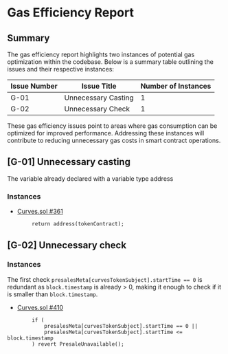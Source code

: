 # Gas Efficiency Report
## Summary

The gas efficiency report highlights two instances of potential gas optimization within the codebase. Below is a summary table outlining the issues and their respective instances:

| **Issue Number** | **Issue Title**         | **Number of Instances** |
|------------------|-------------------------|-------------------------|
| G-01             | Unnecessary Casting     | 1                       |
| G-02             | Unnecessary Check       | 1                       |

These gas efficiency issues point to areas where gas consumption can be optimized for improved performance. Addressing these instances will contribute to reducing unnecessary gas costs in smart contract operations.
## [G-01] Unnecessary casting 
The variable already declared with a variable type address
### Instances
* [Curves.sol #361](https://github.com/code-423n4/2024-01-curves/blob/main/contracts/Curves.sol#L361)
```solidity
        return address(tokenContract);

```
## [G-02] Unnecessary check
### Instances
The first check `presalesMeta[curvesTokenSubject].startTime == 0` is redundant as `block.timestamp` is already > 0, making it enough to check if it is smaller than `block.timestamp`.
* [Curves.sol #410](https://github.com/code-423n4/2024-01-curves/blob/main/contracts/Curves.sol#L410)
```solidity
        if (
            presalesMeta[curvesTokenSubject].startTime == 0 ||
            presalesMeta[curvesTokenSubject].startTime <= block.timestamp
        ) revert PresaleUnavailable();

```